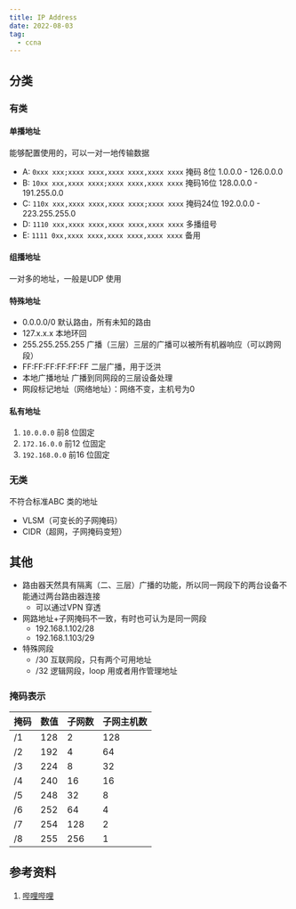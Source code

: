 ```yaml
---
title: IP Address
date: 2022-08-03
tag:   
  - ccna
---  
```


## 分类  
### 有类  
#### 单播地址  
能够配置使用的，可以一对一地传输数据  
- A: `0xxx xxx;xxxx xxxx,xxxx xxxx,xxxx xxxx` 掩码 8位 1.0.0.0 - 126.0.0.0 
- B: `10xx xxx,xxxx xxxx;xxxx xxxx,xxxx xxxx` 掩码16位 128.0.0.0 - 191.255.0.0 
- C: `110x xxx,xxxx xxxx,xxxx xxxx;xxxx xxxx` 掩码24位 192.0.0.0 - 223.255.255.0 
- D: `1110 xxx,xxxx xxxx,xxxx xxxx,xxxx xxxx` 多播组号
- E: `1111 0xx,xxxx xxxx,xxxx xxxx,xxxx xxxx` 备用
<!-- more -->
#### 组播地址  
一对多的地址，一般是UDP 使用  

#### 特殊地址  
- 0.0.0.0/0 默认路由，所有未知的路由
- 127.x.x.x 本地环回
- 255.255.255.255 广播（三层）三层的广播可以被所有机器响应（可以跨网段）
- FF:FF:FF:FF:FF:FF 二层广播，用于泛洪
- 本地广播地址 广播到同网段的三层设备处理
- 网段标记地址（网络地址）：网络不变，主机号为0  

#### 私有地址  
1. `10.0.0.0` 前8 位固定  
2. `172.16.0.0` 前12 位固定   
3. `192.168.0.0` 前16 位固定  

### 无类  
不符合标准ABC 类的地址
- VLSM（可变长的子网掩码）
- CIDR（超网，子网掩码变短）

## 其他  
- 路由器天然具有隔离（二、三层）广播的功能，所以同一网段下的两台设备不能通过两台路由器连接  
  - 可以通过VPN 穿透  
- 网路地址+子网掩码不一致，有时也可认为是同一网段  
  - 192.168.1.102/28
  - 192.168.1.103/29  
- 特殊网段  
  - /30 互联网段，只有两个可用地址  
  - /32 逻辑网段，loop 用或者用作管理地址  

### 掩码表示  

掩码|数值|子网数|子网主机数  
---|---|---|---
/1|128|2|128
/2|192|4|64
/3|224|8|32
/4|240|16|16
/5|248|32|8
/6|252|64|4
/7|254|128|2
/8|255|256|1


## 参考资料  
1. [哔哩哔哩](https://www.bilibili.com/video/BV1kE411N7JV)  